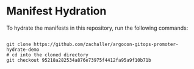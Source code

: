 
# Manifest Hydration

To hydrate the manifests in this repository, run the following commands:

```shell

git clone https://github.com/zachaller/argocon-gitops-promoter-hydrate-demo
# cd into the cloned directory
git checkout 95218a282534a876e73975f4412fa95a9f10b71b
```